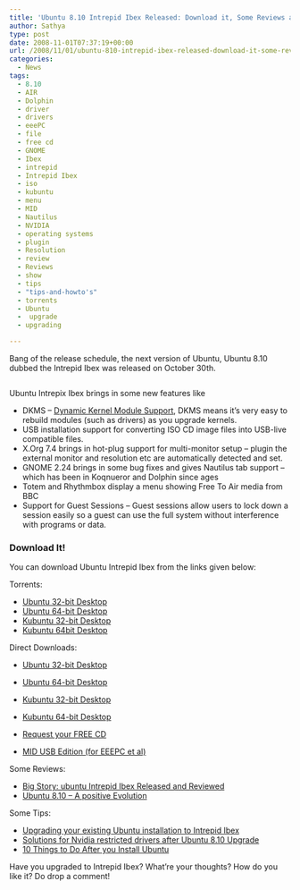 ```yaml
---
title: 'Ubuntu 8.10 Intrepid Ibex Released: Download it, Some Reviews and Tips'
author: Sathya
type: post
date: 2008-11-01T07:37:19+00:00
url: /2008/11/01/ubuntu-810-intrepid-ibex-released-download-it-some-reviews-and-tips/
categories:
  - News
tags:
  - 8.10
  - AIR
  - Dolphin
  - driver
  - drivers
  - eeePC
  - file
  - free cd
  - GNOME
  - Ibex
  - intrepid
  - Intrepid Ibex
  - iso
  - kubuntu
  - menu
  - MID
  - Nautilus
  - NVIDIA
  - operating systems
  - plugin
  - Resolution
  - review
  - Reviews
  - show
  - tips
  - "tips-and-howto's"
  - torrents
  - Ubuntu
  -  upgrade
  - upgrading

---
```

Bang of the release schedule, the next version of Ubuntu, Ubuntu 8.10 dubbed the Intrepid Ibex was released on October 30th.

<p style="text-align: center;">
  <img class="aligncenter" src="http://1.bp.blogspot.com/_hoL9qH83NDM/SO-REbqeEsI/AAAAAAAAAHc/IUixQk8c6LA/s320/warty-final-ubuntu.png" alt="" />
</p>

Ubuntu Intrepix Ibex brings in some new features like

<!--more-->

  * DKMS &#8211; <a rel="wikipedia" href="http://en.wikipedia.org/wiki/Dynamic_Kernel_Module_Support">Dynamic Kernel Module Support</a>, DKMS means it’s very easy to rebuild modules (such as drivers) as you upgrade kernels.
  * USB installation support for converting ISO CD image files into USB-live compatible files.
  * X.Org 7.4 brings in hot-plug support for multi-monitor setup &#8211; plugin the external monitor and resolution etc are automatically detected and set.
  * GNOME 2.24 brings in some bug fixes and gives Nautilus tab support &#8211; which has been in Koqnueror and Dolphin since ages
  * Totem and Rhythmbox display a menu showing Free To Air media from BBC
  * Support for Guest Sessions &#8211; Guest sessions allow users to lock down a session easily so a guest can use the full system without interference with programs or data.

### Download It!

You can download Ubuntu Intrepid Ibex from the links given below:

Torrents:

  * <a href="http://releases.ubuntu.com/releases/intrepid/ubuntu-8.10-desktop-i386.iso.torrent" target="_blank">Ubuntu 32-bit Desktop</a>
  * <a href="http://releases.ubuntu.com/releases/intrepid/ubuntu-8.10-desktop-amd64.iso.torrent" target="_blank">Ubuntu 64-bit Desktop</a>
  * <a href="http://torrent.ubuntu.com/kubuntu/simple/intrepid/desktop/kubuntu-8.10-desktop-i386.iso.torrent" target="_blank">Kubuntu 32-bit Desktop</a>
  * <a href="http://torrent.ubuntu.com/kubuntu/simple/intrepid/desktop/kubuntu-8.10-desktop-amd64.iso.torrent" target="_blank">Kubuntu 64bit Desktop</a>

Direct Downloads:

  * <a href="http://releases.ubuntu.com/intrepid/ubuntu-8.10-desktop-i386.iso" target="_blank">Ubuntu 32-bit Desktop</a>
  * <a href="http://releases.ubuntu.com/intrepid/ubuntu-8.10-desktop-amd64.iso" target="_blank">Ubuntu 64-bit Desktop</a>
  * [Kubuntu 32-bit Desktop][1]
  * [Kubuntu 64-bit Desktop][2]

  * <a href="https://shipit.ubuntu.com/" target="_blank">Request your FREE CD</a>
  * <a href="http://releases.ubuntu.com/releases/intrepid/ubuntu-8.10-mid-lpia.img" target="_blank">MID USB Edition (for EEEPC et al)</a>

Some Reviews:

  * <a href="http://bin-false.org/?p=45" target="_blank">Big Story: ubuntu Intrepid Ibex Released and Reviewed</a>
  * <a href="http://polishlinux.org/linux/ubuntu/ubuntu-810-a-positive-evolution/" target="_blank">Ubuntu 8.10 &#8211; A positive Evolution</a>

Some Tips:

  * <a href="http://www.ubuntu.com/getubuntu/upgrading" target="_blank">Upgrading your existing Ubuntu installation to Intrepid Ibex</a>
  * <a href="http://www.ubuntugeek.com/common-problems-and-solutions-for-nvidia-restricted-drivers-after-ubuntu-810-intrepid-ibex-upgrade.html" target="_blank">Solutions for Nvidia restricted drivers after Ubuntu 8.10 Upgrade</a>
  * <a href="http://davestechsupport.com/blog/2008/10/31/10-things-to-do-after-you-install-ubuntu-linux/" target="_blank">10 Things to Do After you Install Ubuntu</a>

Have you upgraded to Intrepid Ibex? What&#8217;re your thoughts? How do you like it? Do drop a comment!

 [1]: http://releases.ubuntu.com/kubuntu/8.10/kubuntu-8.10-desktop-i386.iso
 [2]: http://releases.ubuntu.com/kubuntu/8.10/kubuntu-8.10-desktop-amd64.iso